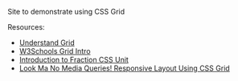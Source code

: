 Site to demonstrate using CSS Grid

Resources:

- [Understand Grid](https://developer.mozilla.org/en-US/docs/Web/CSS/grid)
- [W3Schools Grid Intro](https://www.w3schools.com/css/css_grid.asp)
- [Introduction to Fraction CSS Unit](https://css-tricks.com/introduction-fr-css-unit/)
- [Look Ma No Media Queries! Responsive Layout Using CSS Grid](https://css-tricks.com/look-ma-no-media-queries-responsive-layouts-using-css-grid/)
